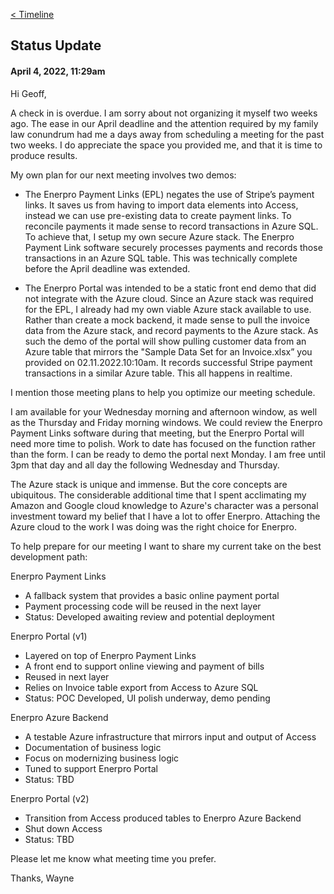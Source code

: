 [< Timeline](/docs/project-timeline#april-2022)

## Status Update
#### April 4, 2022, 11:29am

Hi Geoff,


A check in is overdue.  I am sorry about not organizing it myself two weeks ago.  The ease in our April deadline and the attention required by my family law conundrum had me a days away from scheduling a meeting for the past two weeks.  I do appreciate the space you provided me, and that it is time to produce results.

My own plan for our next meeting involves two demos:

- The Enerpro Payment Links (EPL) negates the use of Stripe’s payment links.  It saves us from having to import data elements into Access, instead we can use pre-existing data to create payment links.  To reconcile payments it made sense to record transactions in Azure SQL.  To achieve that, I setup my own secure Azure stack.  The Enerpro Payment Link software securely processes payments and records those transactions in an Azure SQL table.  This was technically complete before the April deadline was extended.

- The Enerpro Portal was intended to be a static front end demo that did not integrate with the Azure cloud.  Since an Azure stack was required for the EPL, I already had my own viable Azure stack available to use.  Rather than create a mock backend, it made sense to pull the invoice data from the Azure stack, and record payments to the Azure stack.  As such the demo of the portal will show pulling customer data from an Azure table that mirrors the "Sample Data Set for an Invoice.xlsx” you provided on 02.11.2022.10:10am.  It records successful Stripe payment transactions in a similar Azure table.  This all happens in realtime.

I mention those meeting plans to help you optimize our meeting schedule.


I am available for your Wednesday morning and afternoon window, as well as the Thursday and Friday morning windows.  We could review the Enerpro Payment Links software during that meeting, but the Enerpro Portal will need more time to polish.  Work to date has focused on the function rather than the form.  I can be ready to demo the portal next Monday. I am free until 3pm that day and all day the following Wednesday and Thursday.

The Azure stack is unique and immense.  But the core concepts are ubiquitous.  The considerable additional time that I spent acclimating my Amazon and Google cloud knowledge to Azure's character was a personal investment toward my belief that I have a lot to offer Enerpro.  Attaching the Azure cloud to the work I was doing was the right choice for Enerpro.

To help prepare for our meeting I want to share my current take on the best development path:

Enerpro Payment Links
- A fallback system that provides a basic online payment portal
- Payment processing code will be reused in the next layer
- Status: Developed awaiting review and potential deployment

Enerpro Portal (v1)
- Layered on top of Enerpro Payment Links
- A front end to support online viewing and payment of bills
- Reused in next layer
- Relies on Invoice table export from Access to Azure SQL
- Status: POC Developed, UI polish underway, demo pending

Enerpro Azure Backend
- A testable Azure infrastructure that mirrors input and output of Access
- Documentation of business logic
- Focus on modernizing business logic
- Tuned to support Enerpro Portal
- Status: TBD

Enerpro Portal (v2)
- Transition from Access produced tables to Enerpro Azure Backend
- Shut down Access
- Status: TBD


Please let me know what meeting time you prefer.


Thanks,
Wayne

